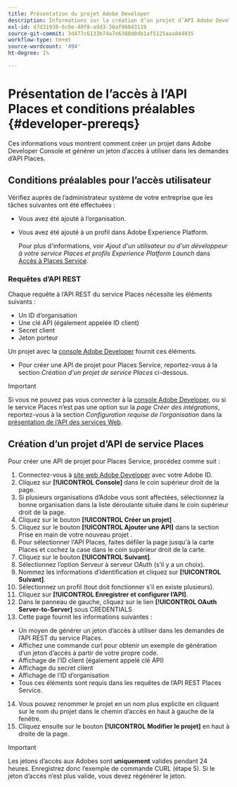 ```yaml
---
title: Présentation du projet Adobe Developer
description: Informations sur la création d’un projet d’API Adobe Developer.
exl-id: d7d31938-6c0e-40f8-a9d3-30af96043119
source-git-commit: 3d477c6133b74a7e6380d0db1af5125aaa844035
workflow-type: tm+mt
source-wordcount: '494'
ht-degree: 1%

---
```


# Présentation de l’accès à l’API Places et conditions préalables {#developer-prereqs}

Ces informations vous montrent comment créer un projet dans Adobe Developer Console et générer un jeton d’accès à utiliser dans les demandes d’API Places.

## Conditions préalables pour l’accès utilisateur

Vérifiez auprès de l’administrateur système de votre entreprise que les tâches suivantes ont été effectuées :

* Vous avez été ajouté à l’organisation.
* Vous avez été ajouté à un profil dans Adobe Experience Platform.

  Pour plus d&#39;informations, voir *Ajout d&#39;un utilisateur ou d&#39;un développeur à votre service Places et profils Experience Platform Launch* dans [Accès à Places Service](/help/places-gain-access.md).

### Requêtes d’API REST

Chaque requête à l’API REST du service Places nécessite les éléments suivants :

* Un ID d’organisation
* Une clé API (également appelée ID client)
* Secret client
* Jeton porteur

Un projet avec la [console Adobe Developer](https://developer.adobe.com/console) fournit ces éléments.

* Pour créer une API de projet pour Places Service, reportez-vous à la section *Création d&#39;un projet de service Places* ci-dessous.

>[!IMPORTANT]
>
>Si vous ne pouvez pas vous connecter à la [console Adobe Developer](https://developer.adobe.com/console), ou si le service Places n’est pas une option sur la *page Créer des intégrations*, reportez-vous à la section *Configuration requise de l’organisation* dans la [présentation de l’API des services Web](/help/web-service-api/places-web-services.md).

## Création d’un projet d’API de service Places

Pour créer une API de projet pour Places Service, procédez comme suit :

1. Connectez-vous à [site web Adobe Developer](https://developer.adobe.com) avec votre Adobe ID.
2. Cliquez sur **[!UICONTROL Console]** dans le coin supérieur droit de la page.
3. Si plusieurs organisations d’Adobe vous sont affectées, sélectionnez la bonne organisation dans la liste déroulante située dans le coin supérieur droit de la page.
4. Cliquez sur le bouton **[!UICONTROL Créer un projet]** .
5. Cliquez sur le bouton **[!UICONTROL Ajouter une API]** dans la section Prise en main de votre nouveau projet .
6. Pour sélectionner l&#39;API Places, faites défiler la page jusqu&#39;à la carte Places et cochez la case dans le coin supérieur droit de la carte.
7. Cliquez sur le bouton **[!UICONTROL Suivant]**.
8. Sélectionnez l’option Serveur à serveur OAuth (s’il y a un choix).
9. Nommez les informations d’identification et cliquez sur **[!UICONTROL Suivant]**.
10. Sélectionnez un profil (tout doit fonctionner s’il en existe plusieurs).
11. Cliquez sur **[!UICONTROL Enregistrer et configurer l’API]**.
12. Dans le panneau de gauche, cliquez sur le lien **[!UICONTROL OAuth Server-to-Server]** sous CREDENTIALS
13. Cette page fournit les informations suivantes :
   * Un moyen de générer un jeton d’accès à utiliser dans les demandes de l’API REST du service Places.
   * Affichez une commande curl pour obtenir un exemple de génération d’un jeton d’accès à partir de votre propre code.
   * Affichage de l’ID client (également appelé clé API)
   * Affichage du secret client
   * Affichage de l’ID d’organisation
   * Tous ces éléments sont requis dans les requêtes de l’API REST Places Service.
14. Vous pouvez renommer le projet en un nom plus explicite en cliquant sur le nom du projet dans le chemin d’accès en haut à gauche de la fenêtre.
15. Cliquez ensuite sur le bouton **[!UICONTROL Modifier le projet]** en haut à droite de la page.

>[!IMPORTANT]
>
>Les jetons d’accès aux Adobes sont **uniquement** valides pendant 24 heures. Enregistrez donc l’exemple de commande CURL (étape 5). Si le jeton d’accès n’est plus valide, vous devez régénérer le jeton.
